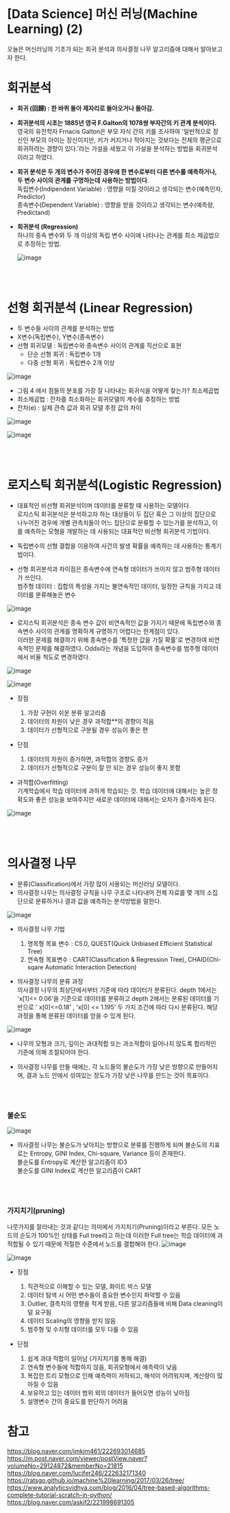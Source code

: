 # [Data Science] 머신 러닝(Machine Learning) (2)

오늘은 머신러닝의 기초가 되는 회귀 분석과 의사결정 나무 알고리즘에 대해서 알아보고자 한다.

# 회귀분석
- **회귀 (回歸) : 한 바퀴 돌아 제자리로 돌아오거나 돌아감.**<br/>
- **회귀분석의 시초는 1885년 영국 F.Galton의 1078쌍 부자간의 키 관계 분석이다.**<br/>
  영국의 유전학자 Frnacis Galton은 부모 자식 간의 키를 조사하여 '일반적으로 장신인 부모의 아이는 장신이지만, 키가 커지거나 작아지는 것보다는 전체의 평균으로 회귀하려는 경향이 있다.'라는 가설을 세웠고 이 가설을 분석하는 방법을 회귀분석이라고 하였다. 

 

- **회귀 분석은 두 개의 변수가 주어진 경우에 한 변수로부터 다른 변수를 예측하거나, 두 변수 사이의 관계를 구명하는데 사용하는 방법이다**.<br/>
  독립변수(Indipendent Variable) : 영향을 미칠 것이라고 생각되는 변수(예측인자, Predictor)<br/>
  종속변수(Dependent Variable) : 영향을 받을 것이라고 생각되는 변수(예측량, Predictand)<br/>

 

- **회귀분석 (Regression)**<br/>
  하나의 종속 변수와 두 개 이상의 독립 변수 사이에 나타나는 관계를 최소 제곱법으로 추정하는 방법.
  
  ![image](https://user-images.githubusercontent.com/93183070/162881909-8460e872-4e52-4e08-aff8-9d794790a69d.png)

<br/><br/>

# 선형 회귀분석 (Linear Regression)
- 두 변수들 사이의 관계를 분석하는 방법
- X변수(독립변수), Y변수(종속변수)
- 선형 회귀모델 : 독립변수와 종속변수 사이의 관계를 직선으로 표현
  - 단순 선형 회귀 : 독립변수 1개
  - 다중 선형 회귀 : 독립변수 2개 이상 

![image](https://user-images.githubusercontent.com/93183070/162883893-eb292edb-82f7-4d88-b7a9-57bd7e3f520c.png)

- 그림 4 에서 점들의 분포를 가장 잘 나타내는 회귀식을 어떻게 찾는가?  최소제곱법
- 최소제곱법 : 잔차를 최소화하는 회귀모델의 계수를 추정하는 방법
- 잔차(e) : 실체 관측 값과 회귀 모델 추정 값의 차이

![image](https://user-images.githubusercontent.com/93183070/162884005-4100a3a5-05ce-41c9-b331-5e38cffe5c45.png)

![image](https://user-images.githubusercontent.com/93183070/162884036-787f7f51-85d9-48e2-9a61-dda4d66400f1.png)

<br/><br/>

# 로지스틱 회귀분석(Logistic Regression)

- 대표적인 비선형 회귀분석이며 데이터를 분류할 때 사용하는 모델이다. <br/>
  로지스틱 회귀분석은 분석하고자 하는 대상들이 두 집단 혹은 그 이상의 집단으로 나누어진 경우에 개별 관측치들이 어느 집단으로 분류할 수 있는가를 분석하고, 이를 예측하는 모형을 개발하는 데 사용되는 대표적인 비선형 회귀분석 기법이다.

- 독립변수의 선형 결합을 이용하여 사건의 발생 확률을 예측하는 데 사용하는 통계기법이다.

- 선형 회귀분석과 차이점은 종속변수에 연속형 데이터가 쓰이지 않고 범주형 데이터가 쓰인다.<br/>
  범주형 데이터 : 집합의 특성을 가지는 불연속적인 데이터, 일정한 규칙을 가지고 데이터를 분류해놓은 변수

![image](https://user-images.githubusercontent.com/93183070/162884286-9d719066-b898-45b3-b9ce-dc0ceddb2484.png)

- 로지스틱 회귀분석은 종속 변수 값이 비연속적인 값을 가지기 때문에 독립변수와 종속변수 사이의 관계를 명확하게 규명하기 어렵다는 한계점이 있다.<br/>
  이러한 문제를 해결하기 위해 종속변수를 '특정한 값을 가질 확률'로 변경하여 비연속적인 문제를 해결하였다. Odds라는 개념을 도입하여 종속변수를 범주형 데이터에서 비율 척도로 변경하였다.

![image](https://user-images.githubusercontent.com/93183070/162884359-207693fa-2de0-4938-9bca-60f777a8b47d.png)

![image](https://user-images.githubusercontent.com/93183070/162884375-48f302af-5582-43d5-8309-594a14983bb5.png)

- 장점
  1) 가장 구현이 쉬운 분류 알고리즘
  2) 데이터의 차원이 낮은 경우 과적합**의 경향이 적음
  3) 데이터가 선형적으로 구분될 경우 성능이 좋은 편

- 단점 
  1) 데이터의 차원이 증가하면, 과적합의 경향도 증가
  2) 데이터가 선형적으로 구분이 잘 안 되는 경우 성능이 좋지 못함
 

- 과적합(Overfitting) <br/>
  기계학습에서 학습 데이터에 과하게 학습되는 것. 학습 데이터에 대해서는 높은 정확도와 좋은 성능을 보여주지만 새로운 데이터에 대해서는 오차가 증가하게 된다.
  
![image](https://user-images.githubusercontent.com/93183070/162884500-a13fc378-e4cd-487b-a230-bfcf59d407da.png)

<br/><br/>

# 의사결정 나무

- 분류(Classification)에서 가장 많이 사용되는 머신러닝 모델이다.
- 의사결정 나무는 의사결정 규칙을 나무 구조로 나타내어 전체 자료를 몇 개의 소집단으로 분류하거나 결과 값을 예측하는 분석방법을 말한다.

![image](https://user-images.githubusercontent.com/93183070/162884549-a7377fc0-7264-442e-9a91-c25d15b110cf.png)


- 의사결정 나무 기법 <br/>
  1) 명목형 목표 변수 : C5.0, QUEST(Quick Unbiased Efficient Statistical Tree)
  2) 연속형 목표변수 : CART(Classification & Regression Tree), CHAID(Chi-sqare Automatic Interaction Detection)

 

- 의사결정 나무의 분류 과정 <br/>
  의사결정 나무의 최상단에서부터 기준에 따라 데이터가 분류된다. depth 1에서는 'x[1]<= 0.06'을 기준으로 데이터를 분류하고 depth 2에서는  분류된 데이터를 기반으로 ' x[0]<=0.18' , 'x[0] <= 1.195' 두 가지 조건에 따라 다시 분류된다. 해당 과정을 통해 분류된 데이터를 얻을 수 있게 된다. 

![image](https://user-images.githubusercontent.com/93183070/162884601-68504a1f-60dc-408f-8771-07b8663c3803.png)


- 나무의 모형과 크기, 깊이는 과대적합 또는 과소적합이 일어나지 않도록 합리적인 기준에 의해 조절되어야 한다. 

- 의사결정 나무를 만들 때에는, 각 노드들의 불순도가 가장 낮은 방향으로 만들어지며, 결과 노드 안에서 섞여있는 정도가 가장 낮은 나무를 만드는 것이 목표이다.

<br/><br/>

### 불순도
![image](https://user-images.githubusercontent.com/93183070/162884642-a9ff6ab6-d468-4472-8901-116da5b442a3.png)

- 의사결정 나무는 불순도가 낮아지는 방향으로 분류를 진행하게 되며 불순도의 지표로는 Entropy, GINI Index, Chi-square, Variance 등이 존재한다.<br/>
  불순도를 Entropy로 계산한 알고리즘이 ID3<br/>
  불순도를 GINI Index로 계산한 알고리즘이 CART<br/>

<br/><br/>

### 가지치기(pruning)

나뭇가지를 잘라내는 것과 같다는 의미에서 가지치기(Pruning)이라고 부른다. 모든 노드의 순도가 100%인 상태를 Full tree라고 하는데 이러한 Full tree는 학습 데이터에 과적합될 수 있기 때문에 적절한 수준에서 노드를 결합해야 한다.
![image](https://user-images.githubusercontent.com/93183070/162884752-1bc0d60a-12c1-467e-8792-285211c7a96b.png)

![image](https://user-images.githubusercontent.com/93183070/162884781-db9fdd27-ff26-4c76-94c0-a362c3566189.png)

- 장점<br/>
  1) 직관적으로 이해할 수 있는 모델, 화이트 박스 모델
  2) 데이터 탐색 시 어떤 변수들이 중요한 변수인지 파악할 수 있음
  3) Outlier, 결측치의 영향을 적게 받음, 다른 알고리즘들에 비해 Data cleaning이 덜 요구됨
  4) 데이터 Scaling의 영향을 받지 않음
  5) 범주형 및 수치형 데이터를 모두 다룰 수 있음 

- 단점<br/>
  1) 쉽게 과대 적합이 일어남 (가지치기를 통해 해결)
  2) 연속형 변수들에 적합하지 않음, 회귀모형에서 예측력이 낮음
  3) 복잡한 트리 모형으로 인해 예측력이 저하되고, 해석이 어려워지며, 계산량이 많아질 수 있음
  4) 보유하고 있는 데이터 범위 외의 데이터가 들어오면 성능이 낮아짐
  5) 설명변수 간의 중요도를 판단하기 어려움


# 참고
https://blog.naver.com/jmkim461/222693014685
https://m.post.naver.com/viewer/postView.naver?volumeNo=29124872&memberNo=21815
https://blog.naver.com/lucifer246/222632171340
https://ratsgo.github.io/machine%20learning/2017/03/26/tree/
https://www.analyticsvidhya.com/blog/2016/04/tree-based-algorithms-complete-tutorial-scratch-in-python/
https://blog.naver.com/askif2/221998691305
